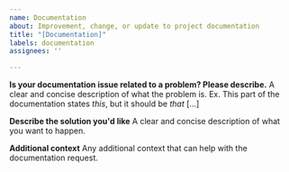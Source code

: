 ```yaml
---
name: Documentation
about: Improvement, change, or update to project documentation
title: "[Documentation]"
labels: documentation
assignees: ''

---
```


**Is your documentation issue related to a problem? Please describe.**
A clear and concise description of what the problem is. Ex. This part of the documentation states _this_, but it should be _that_ [...]

**Describe the solution you'd like**
A clear and concise description of what you want to happen.

**Additional context**
Any additional context that can help with the documentation request.
